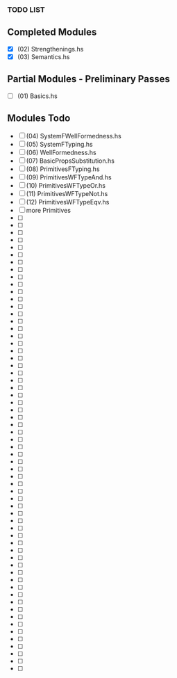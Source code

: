 ### TODO LIST

## Completed Modules

 - [X] (02) Strengthenings.hs
 - [X] (03) Semantics.hs

## Partial Modules - Preliminary Passes

 - [ ] (01) Basics.hs

## Modules Todo

 - [ ] (04) SystemFWellFormedness.hs
 - [ ] (05) SystemFTyping.hs
 - [ ] (06) WellFormedness.hs
 - [ ] (07) BasicPropsSubstitution.hs
 - [ ] (08) PrimitivesFTyping.hs
 - [ ] (09) PrimitivesWFTypeAnd.hs
 - [ ] (10) PrimitivesWFTypeOr.hs
 - [ ] (11) PrimitivesWFTypeNot.hs
 - [ ] (12) PrimitivesWFTypeEqv.hs
 - [ ] more Primitives
 - [ ] 
 - [ ] 
 - [ ] 
 - [ ] 
 - [ ] 
 - [ ] 
 - [ ] 
 - [ ] 
 - [ ] 
 - [ ] 
 - [ ] 
 - [ ] 
 - [ ] 
 - [ ] 
 - [ ] 
 - [ ] 
 - [ ] 
 - [ ] 
 - [ ] 
 - [ ] 
 - [ ] 
 - [ ] 
 - [ ] 
 - [ ] 
 - [ ] 
 - [ ] 
 - [ ] 
 - [ ] 
 - [ ] 
 - [ ] 
 - [ ] 
 - [ ] 
 - [ ] 
 - [ ] 
 - [ ] 
 - [ ] 
 - [ ] 
 - [ ] 
 - [ ] 
 - [ ] 
 - [ ] 
 - [ ] 
 - [ ] 
 - [ ] 
 - [ ] 
 - [ ] 
 - [ ] 
 - [ ] 
 - [ ] 
 - [ ] 
 - [ ] 
 - [ ] 
 - [ ] 
 - [ ] 
 - [ ] 
 - [ ] 
 - [ ] 
 - [ ] 
 - [ ] 
 - [ ] 
 - [ ] 
 - [ ] 

